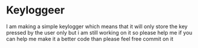 # Keyloggeer
I am making a simple keylogger which means that it will only store the key pressed by the user only but i am still working on it so please help me if you can help me make it a better code than please feel free commit on it
